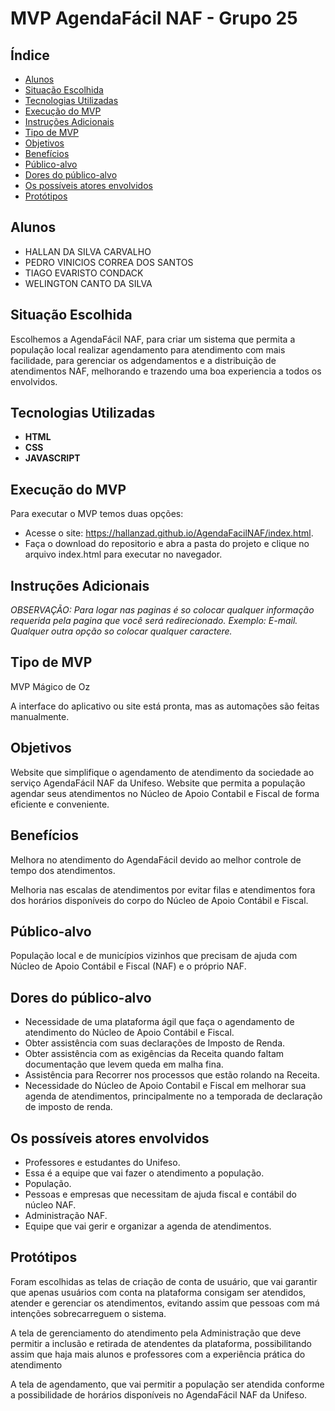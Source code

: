 # MVP AgendaFácil NAF - Grupo 25

## Índice
- [Alunos](#alunos)
- [Situação Escolhida](#situação-escolhida)
- [Tecnologias Utilizadas](#tecnologias-utilizadas)
- [Execução do MVP](#execução-do-mvp)
- [Instruções Adicionais](#instruções-adicionais)
- [Tipo de MVP](#tipo-de-mvp)
- [Objetivos](#objetivos)
- [Benefícios](#benefícios)
- [Público-alvo](#público-alvo)
- [Dores do público-alvo](#dores-do-público-alvo)
- [Os possíveis atores envolvidos](#os-possíveis-atores-envolvidos)
- [Protótipos](#protótipos)

## Alunos
- HALLAN DA SILVA CARVALHO
- PEDRO VINICIOS CORREA DOS SANTOS
- TIAGO EVARISTO CONDACK	
- WELINGTON CANTO DA SILVA

## Situação Escolhida
Escolhemos a AgendaFácil NAF, para criar um sistema que permita a população local realizar agendamento para atendimento com mais facilidade, para gerenciar os adgendamentos e a distribuição de atendimentos NAF, melhorando e trazendo uma boa experiencia a todos os envolvidos.

## Tecnologias Utilizadas

- **HTML**
- **CSS**
- **JAVASCRIPT**

## Execução do MVP
Para executar o MVP temos duas opções:
- Acesse o site: https://hallanzad.github.io/AgendaFacilNAF/index.html.
- Faça o download do repositorio e abra a pasta do projeto e clique no arquivo index.html para executar no navegador.

## Instruções Adicionais
*OBSERVAÇÃO: Para logar nas paginas é so colocar qualquer informação requerida pela pagina que você será redirecionado. Exemplo: E-mail. Qualquer outra opção so colocar qualquer caractere.*

## Tipo de MVP
MVP Mágico de Oz

A interface do aplicativo ou site está pronta, mas as automações são feitas manualmente.

## Objetivos
Website que simplifique o agendamento de atendimento da sociedade ao serviço AgendaFácil NAF da Unifeso.
Website que permita a população agendar seus atendimentos no Núcleo de Apoio Contabil e Fiscal de forma eficiente e conveniente.

## Benefícios
Melhora no atendimento do AgendaFácil devido ao melhor controle de tempo dos atendimentos.

Melhoria nas escalas de atendimentos por evitar filas e atendimentos fora dos horários disponíveis do corpo do Núcleo de Apoio Contábil e Fiscal.
 

## Público-alvo
População local e de municípios vizinhos que precisam de ajuda com Núcleo de Apoio Contábil e Fiscal (NAF) e o próprio NAF.

## Dores do público-alvo
- Necessidade de uma plataforma ágil que faça o agendamento de atendimento do Núcleo de Apoio Contábil e Fiscal.
- Obter assistência com suas declarações de Imposto de Renda.
- Obter assistência com as exigências da Receita quando faltam documentação que levem queda em malha fina.
- Assistência para Recorrer nos processos que estão rolando na Receita.
- Necessidade do Núcleo de Apoio Contabil e Fiscal em melhorar sua agenda de atendimentos, principalmente no a temporada de declaração de imposto de renda.

## Os possíveis atores envolvidos
- Professores e estudantes do Unifeso.
- Essa é a equipe que vai fazer o atendimento a população.
- População.
- Pessoas e empresas que necessitam de ajuda fiscal e contábil do núcleo NAF.
- Administração NAF.
- Equipe que vai gerir e organizar a agenda de atendimentos.

## Protótipos
Foram escolhidas as telas de criação de conta de usuário, que vai garantir que apenas usuários com conta na plataforma consigam ser atendidos, atender e gerenciar os atendimentos, evitando assim que pessoas com má intenções sobrecarreguem o sistema.

A tela de gerenciamento do atendimento pela Administração que deve permitir a inclusão e retirada de atendentes da plataforma, possibilitando assim que haja mais alunos e professores com a experiência prática do atendimento

A tela de agendamento, que vai permitir a população ser atendida conforme a possibilidade de horários disponíveis no AgendaFácil NAF da Unifeso.
